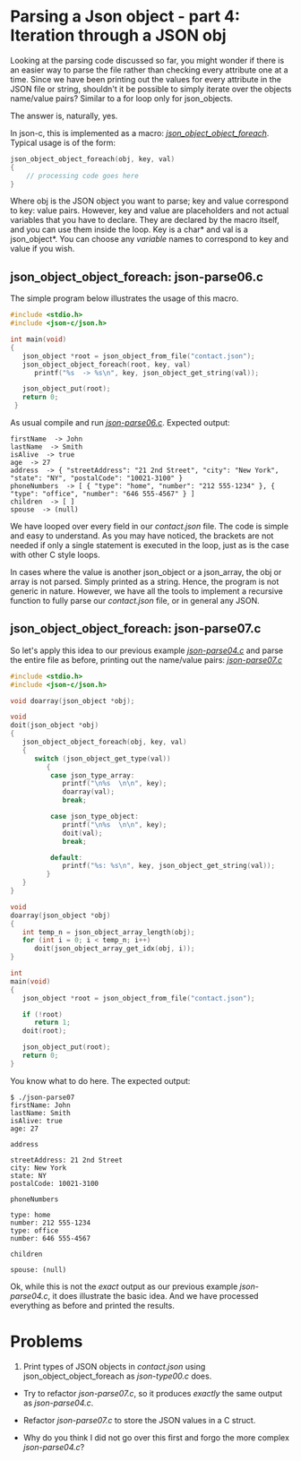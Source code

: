# Parsing a Json object - part 4: Iteration through a JSON obj

Looking at the parsing code discussed so far, you might wonder if there is an easier way to parse the file rather than checking every attribute one at a time. Since we have been printing out the values for every attribute in the JSON file or string, shouldn't it be possible to simply iterate over the objects name/value pairs? Similar to a for loop only for json\_objects.

The answer is, naturally, yes.

In json-c, this is implemented as a macro: [_*json_object_object_foreach*_](https://json-c.github.io/json-c/json-c-0.14/doc/html/json__object_8h.html#acf5f514a9e0061c10fc08055762639ee). Typical usage is of the form:

```C
json_object_object_foreach(obj, key, val)
{
    // processing code goes here
}
```

Where obj is the JSON object you want to parse; key and value correspond to key: value pairs. However, key and value are placeholders and not actual variables that you have to declare. They are declared by the macro itself, and you can use them inside the loop. Key is a char\* and val is a json_object\*. You can choose any _variable_ names to correspond to key and value if you wish.

## json_object_object_foreach: json-parse06.c

The simple program below illustrates the usage of this macro.

```C
#include <stdio.h>
#include <json-c/json.h>

int main(void)
{
   json_object *root = json_object_from_file("contact.json");
   json_object_object_foreach(root, key, val)
      printf("%s  -> %s\n", key, json_object_get_string(val));

   json_object_put(root);
   return 0;
 }

```

As usual compile and run [_*json-parse06.c*_](https://github.com/rbtylee/tutorial-jsonc/blob/master/src/json-parse06.c). Expected output:

```
firstName  -> John
lastName  -> Smith
isAlive  -> true
age  -> 27
address  -> { "streetAddress": "21 2nd Street", "city": "New York", "state": "NY", "postalCode": "10021-3100" }
phoneNumbers  -> [ { "type": "home", "number": "212 555-1234" }, { "type": "office", "number": "646 555-4567" } ]
children  -> [ ]
spouse  -> (null)
```

We have looped over every field in our _*contact.json*_ file. The code is simple and easy to understand. As you may have noticed, the brackets are not needed if only a single statement is executed in the loop, just as is the case with other C style loops.

In cases where the value is another json\_object or a json\_array, the obj or array is not parsed. Simply printed as a string. Hence, the program is not generic in nature. However, we have all the tools to implement a recursive function to fully parse our _*contact.json*_ file, or in general any JSON.

## json_object_object_foreach: json-parse07.c

So let's apply this idea to our previous example [_*json-parse04.c*_](https://github.com/rbtylee/tutorial-jsonc/blob/master/src/json-parse04.c) and parse the entire file as before, printing out the name/value pairs: [_*json-parse07.c*_](https://github.com/rbtylee/tutorial-jsonc/blob/master/src/json-parse07.c)

```C
#include <stdio.h>
#include <json-c/json.h>

void doarray(json_object *obj);

void
doit(json_object *obj)
{
   json_object_object_foreach(obj, key, val)
   {
      switch (json_object_get_type(val))
         {
          case json_type_array:
             printf("\n%s  \n\n", key);
             doarray(val);
             break;

          case json_type_object:
             printf("\n%s  \n\n", key);
             doit(val);
             break;

          default:
             printf("%s: %s\n", key, json_object_get_string(val));
         }
   }
}

void
doarray(json_object *obj)
{
   int temp_n = json_object_array_length(obj);
   for (int i = 0; i < temp_n; i++)
      doit(json_object_array_get_idx(obj, i));
}

int
main(void)
{
   json_object *root = json_object_from_file("contact.json");

   if (!root)
      return 1;
   doit(root);

   json_object_put(root);
   return 0;
}

```

You know what to do here. The expected output:

```
$ ./json-parse07
firstName: John
lastName: Smith
isAlive: true
age: 27

address

streetAddress: 21 2nd Street
city: New York
state: NY
postalCode: 10021-3100

phoneNumbers

type: home
number: 212 555-1234
type: office
number: 646 555-4567

children

spouse: (null)

```

Ok, while this is not the *exact* output as our previous example _*json-parse04.c*_, it does illustrate the basic idea. And we have processed everything as before and printed the results.

# Problems

1. Print types of JSON objects in _*contact.json*_ using json_object_object_foreach as _*json-type00.c*_ does.

- Try to refactor _*json-parse07.c*_, so it produces _*exactly*_ the same output as _*json-parse04.c*_.

- Refactor _*json-parse07.c*_ to store the JSON values in a C struct.

- Why do you think I did not go over this first and forgo the more complex _*json-parse04.c*_?


